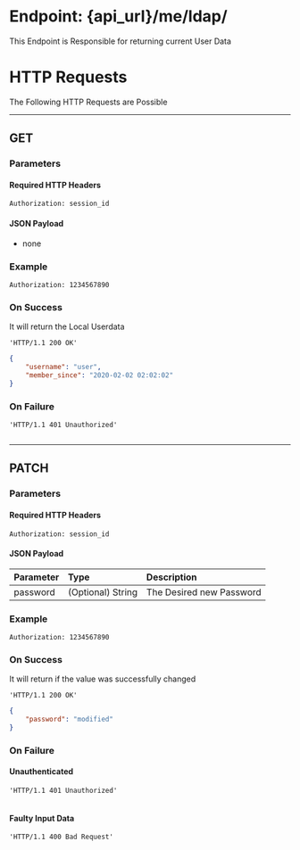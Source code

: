 # Endpoint: {api_url}/me/ldap/
This Endpoint is Responsible for returning current User Data

# HTTP Requests
The Following HTTP Requests are Possible
___

## GET

### Parameters

#### Required HTTP Headers

```http request
Authorization: session_id
```

#### JSON Payload
* none

### Example

```http request
Authorization: 1234567890
```

### On Success
It will return the Local Userdata

```http request
'HTTP/1.1 200 OK'
```
```json
{
    "username": "user",
    "member_since": "2020-02-02 02:02:02"
}
```

### On Failure
 
```http request
'HTTP/1.1 401 Unauthorized'
```
```json
```
___

## PATCH

### Parameters

#### Required HTTP Headers

```http request
Authorization: session_id
```

#### JSON Payload

| Parameter | Type | Description |
| :--- |:--- | :--- |
| password | (Optional) String | The Desired new Password |

### Example

```http request
Authorization: 1234567890
```

### On Success
It will return if the value was successfully changed

```http request
'HTTP/1.1 200 OK'
```
```json
{
    "password": "modified"
}
```

### On Failure
 
#### Unauthenticated

```http request
'HTTP/1.1 401 Unauthorized'
```
```json
```

#### Faulty Input Data

```http request
'HTTP/1.1 400 Bad Request'
```
```json
```
